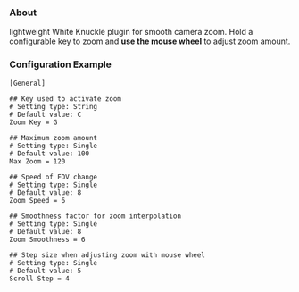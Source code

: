 ### About 
lightweight White Knuckle plugin for smooth camera zoom. Hold a configurable key to zoom and **use the mouse wheel** to adjust zoom amount.

### Configuration Example
```env
[General]

## Key used to activate zoom
# Setting type: String
# Default value: C
Zoom Key = G

## Maximum zoom amount
# Setting type: Single
# Default value: 100
Max Zoom = 120

## Speed of FOV change
# Setting type: Single
# Default value: 8
Zoom Speed = 6

## Smoothness factor for zoom interpolation
# Setting type: Single
# Default value: 8
Zoom Smoothness = 6

## Step size when adjusting zoom with mouse wheel
# Setting type: Single
# Default value: 5
Scroll Step = 4
```
